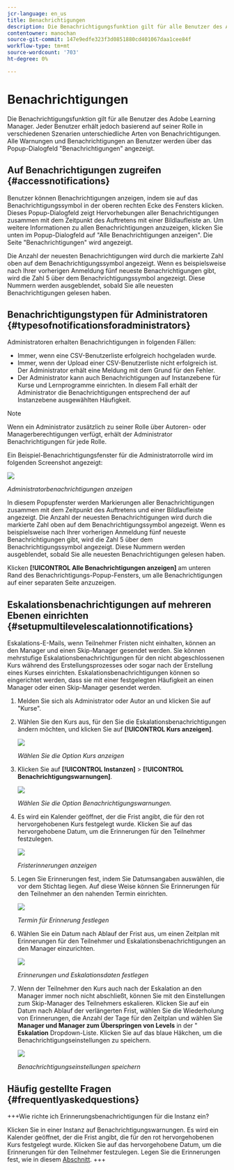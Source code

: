 ```yaml
---
jcr-language: en_us
title: Benachrichtigungen
description: Die Benachrichtigungsfunktion gilt für alle Benutzer des Adobe Learning Manager. Jeder Benutzer erhält jedoch basierend auf seiner Rolle in verschiedenen Szenarien unterschiedliche Arten von Benachrichtigungen.
contentowner: manochan
source-git-commit: 147e9edfe323f3d0851880cd401067daa1cee84f
workflow-type: tm+mt
source-wordcount: '703'
ht-degree: 0%

---
```




# Benachrichtigungen

Die Benachrichtigungsfunktion gilt für alle Benutzer des Adobe Learning Manager. Jeder Benutzer erhält jedoch basierend auf seiner Rolle in verschiedenen Szenarien unterschiedliche Arten von Benachrichtigungen. Alle Warnungen und Benachrichtigungen an Benutzer werden über das Popup-Dialogfeld &quot;Benachrichtigungen&quot; angezeigt.

## Auf Benachrichtigungen zugreifen {#accessnotifications}

Benutzer können Benachrichtigungen anzeigen, indem sie auf das Benachrichtigungssymbol in der oberen rechten Ecke des Fensters klicken. Dieses Popup-Dialogfeld zeigt Hervorhebungen aller Benachrichtigungen zusammen mit dem Zeitpunkt des Auftretens mit einer Bildlaufleiste an. Um weitere Informationen zu allen Benachrichtigungen anzuzeigen, klicken Sie unten im Popup-Dialogfeld auf &quot;Alle Benachrichtigungen anzeigen&quot;. Die Seite &quot;Benachrichtigungen&quot; wird angezeigt.

Die Anzahl der neuesten Benachrichtigungen wird durch die markierte Zahl oben auf dem Benachrichtigungssymbol angezeigt. Wenn es beispielsweise nach Ihrer vorherigen Anmeldung fünf neueste Benachrichtigungen gibt, wird die Zahl 5 über dem Benachrichtigungssymbol angezeigt. Diese Nummern werden ausgeblendet, sobald Sie alle neuesten Benachrichtigungen gelesen haben.

## Benachrichtigungstypen für Administratoren {#typesofnotificationsforadministrators}

Administratoren erhalten Benachrichtigungen in folgenden Fällen:

* Immer, wenn eine CSV-Benutzerliste erfolgreich hochgeladen wurde.
* Immer, wenn der Upload einer CSV-Benutzerliste nicht erfolgreich ist. Der Administrator erhält eine Meldung mit dem Grund für den Fehler.
* Der Administrator kann auch Benachrichtigungen auf Instanzebene für Kurse und Lernprogramme einrichten. In diesem Fall erhält der Administrator die Benachrichtigungen entsprechend der auf Instanzebene ausgewählten Häufigkeit.

>[!NOTE]
>
>Wenn ein Administrator zusätzlich zu seiner Rolle über Autoren- oder Managerberechtigungen verfügt, erhält der Administrator Benachrichtigungen für jede Rolle.

Ein Beispiel-Benachrichtigungsfenster für die Administratorrolle wird im folgenden Screenshot angezeigt:

![](assets/admin-notification.png)

*Administratorbenachrichtigungen anzeigen*

In diesem Popupfenster werden Markierungen aller Benachrichtigungen zusammen mit dem Zeitpunkt des Auftretens und einer Bildlaufleiste angezeigt. Die Anzahl der neuesten Benachrichtigungen wird durch die markierte Zahl oben auf dem Benachrichtigungssymbol angezeigt. Wenn es beispielsweise nach Ihrer vorherigen Anmeldung fünf neueste Benachrichtigungen gibt, wird die Zahl 5 über dem Benachrichtigungssymbol angezeigt. Diese Nummern werden ausgeblendet, sobald Sie alle neuesten Benachrichtigungen gelesen haben.

Klicken **[!UICONTROL Alle Benachrichtigungen anzeigen]** am unteren Rand des Benachrichtigungs-Popup-Fensters, um alle Benachrichtigungen auf einer separaten Seite anzuzeigen.

## Eskalationsbenachrichtigungen auf mehreren Ebenen einrichten {#setupmultilevelescalationnotifications}

Eskalations-E-Mails, wenn Teilnehmer Fristen nicht einhalten, können an den Manager und einen Skip-Manager gesendet werden. Sie können mehrstufige Eskalationsbenachrichtigungen für den nicht abgeschlossenen Kurs während des Erstellungsprozesses oder sogar nach der Erstellung eines Kurses einrichten. Eskalationsbenachrichtigungen können so eingerichtet werden, dass sie mit einer festgelegten Häufigkeit an einen Manager oder einen Skip-Manager gesendet werden.

1. Melden Sie sich als Administrator oder Autor an und klicken Sie auf &quot;Kurse&quot;.
1. Wählen Sie den Kurs aus, für den Sie die Eskalationsbenachrichtigungen ändern möchten, und klicken Sie auf **[!UICONTROL Kurs anzeigen]**.

   ![](assets/view-courses.png)

   *Wählen Sie die Option Kurs anzeigen*

1. Klicken Sie auf **[!UICONTROL Instanzen]** > **[!UICONTROL Benachrichtigungswarnungen]**.

   ![](assets/notification-alert.png)

   *Wählen Sie die Option Benachrichtigungswarnungen.*

1. Es wird ein Kalender geöffnet, der die Frist angibt, die für den rot hervorgehobenen Kurs festgelegt wurde. Klicken Sie auf das hervorgehobene Datum, um die Erinnerungen für den Teilnehmer festzulegen.

   ![](assets/deadline-calender.png)

   *Fristerinnerungen anzeigen*

1. Legen Sie Erinnerungen fest, indem Sie Datumsangaben auswählen, die vor dem Stichtag liegen. Auf diese Weise können Sie Erinnerungen für den Teilnehmer an den nahenden Termin einrichten.

   ![](assets/deadline-reminder.png)

   *Termin für Erinnerung festlegen*

1. Wählen Sie ein Datum nach Ablauf der Frist aus, um einen Zeitplan mit Erinnerungen für den Teilnehmer und Eskalationsbenachrichtigungen an den Manager einzurichten.

   ![](assets/set-reminders-andescalation.png)

   *Erinnerungen und Eskalationsdaten festlegen*

1. Wenn der Teilnehmer den Kurs auch nach der Eskalation an den Manager immer noch nicht abschließt, können Sie mit den Einstellungen zum Skip-Manager des Teilnehmers eskalieren. Klicken Sie auf ein Datum nach Ablauf der verlängerten Frist, wählen Sie die Wiederholung von Erinnerungen, die Anzahl der Tage für den Zeitplan und wählen Sie **Manager und Manager zum Überspringen von Levels** in der &quot; **Eskalation** Dropdown-Liste. Klicken Sie auf das blaue Häkchen, um die Benachrichtigungseinstellungen zu speichern.

   ![](assets/reminder-to-managerandskipmanager.png)

   *Benachrichtigungseinstellungen speichern*

## Häufig gestellte Fragen {#frequentlyaskedquestions}

+++Wie richte ich Erinnerungsbenachrichtigungen für die Instanz ein?

Klicken Sie in einer Instanz auf Benachrichtigungswarnungen. Es wird ein Kalender geöffnet, der die Frist angibt, die für den rot hervorgehobenen Kurs festgelegt wurde. Klicken Sie auf das hervorgehobene Datum, um die Erinnerungen für den Teilnehmer festzulegen. Legen Sie die Erinnerungen fest, wie in diesem [Abschnitt](user-notifications.md#Setupmultilevelescalationnotifications).
+++
